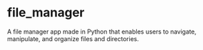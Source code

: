 # file_manager
A file manager app made in Python that enables users to navigate, manipulate, and organize files and directories.
